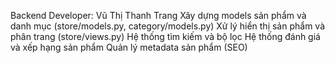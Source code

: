 Backend Developer: Vũ Thị Thanh Trang
    Xây dựng models sản phẩm và danh mục (store/models.py, category/models.py)
    Xử lý hiển thị sản phẩm và phân trang (store/views.py)
    Hệ thống tìm kiếm và bộ lọc
    Hệ thống đánh giá và xếp hạng sản phẩm
    Quản lý metadata sản phẩm (SEO)
